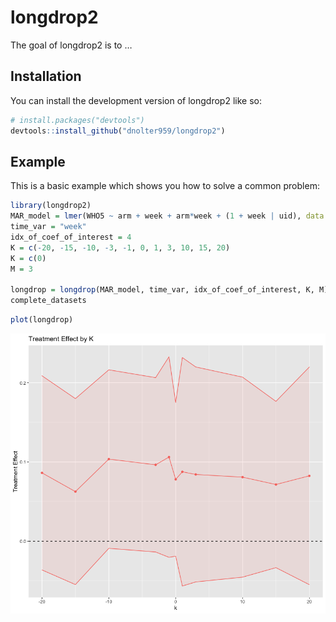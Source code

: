 
# longdrop2

<!-- badges: start -->
<!-- badges: end -->

The goal of longdrop2 is to …

## Installation

You can install the development version of longdrop2 like so:

``` r
# install.packages("devtools")
devtools::install_github("dnolter959/longdrop2")
```

## Example

This is a basic example which shows you how to solve a common problem:

``` r
library(longdrop2)
MAR_model = lmer(WHO5 ~ arm + week + arm*week + (1 + week | uid), data = data)
time_var = "week"
idx_of_coef_of_interest = 4
K = c(-20, -15, -10, -3, -1, 0, 1, 3, 10, 15, 20)
K = c(0)
M = 3

longdrop = longdrop(MAR_model, time_var, idx_of_coef_of_interest, K, M)
complete_datasets
```

``` r
plot(longdrop)
```

![](man/figures/effect-by-k.png)
